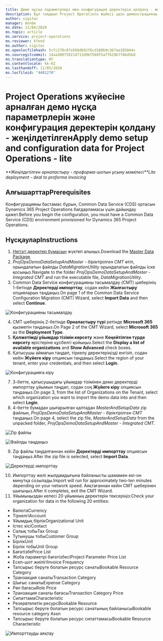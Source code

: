 ```yaml
---
title: Демо нұсқа параметрлері мен конфигурация деректерін қолдану - жеңілдетілген
description: Бұл тақырып Project Operations жүйесі үшін демонстрацияны және конфигурация деректерін қолдану туралы ақпарат береді.
author: sigitac
manager: Annbe
ms.date: 11/04/2020
ms.topic: article
ms.service: project-operations
ms.reviewer: kfend
ms.author: sigitac
ms.openlocfilehash: 5cfc270c07a568d692f6cd180b9c367ae185044c
ms.sourcegitcommit: 14aa380759214713d9bf560f5a7f619b7f4bd5b8
ms.translationtype: HT
ms.contentlocale: kk-KZ
ms.lasthandoff: 11/05/2020
ms.locfileid: "4401270"
---
```

# <a name="apply-demo-setup-and-configuration-data-for-project-operations---lite"></a><span data-ttu-id="359da-103">Project Operations жүйесіне арналған демо нұсқа параметрлерін және конфигурация деректерін қолдану - жеңілдетілген</span><span class="sxs-lookup"><span data-stu-id="359da-103">Apply demo setup and configuration data for Project Operations - lite</span></span> 

<span data-ttu-id="359da-104">_\*\*Жеңілдетілген орналастыру - проформа-шотын ұсыну мәмілесі_</span><span class="sxs-lookup"><span data-stu-id="359da-104">_\*\*Lite deployment - deal to proforma invoicing_</span></span>

## <a name="prerequisites"></a><span data-ttu-id="359da-105">Алғышарттар</span><span class="sxs-lookup"><span data-stu-id="359da-105">Prerequisites</span></span>

<span data-ttu-id="359da-106">Конфигурацияны бастамас бұрын, Common Data Service (CDS) ортасын Dynamics 365 Project Operations бағдарламасы үшін дайындау қажет.</span><span class="sxs-lookup"><span data-stu-id="359da-106">Before you begin the configuration, you must have a Common Data Service (CDS) environment provisioned for Dynamics 365 Project Operations.</span></span>


## <a name="instructions"></a><span data-ttu-id="359da-107">Нұсқаулар</span><span class="sxs-lookup"><span data-stu-id="359da-107">Instructions</span></span>

1. <span data-ttu-id="359da-108">[Негізгі деректер бумасын](https://download.microsoft.com/download/3/4/1/341bf279-a64f-4baa-af31-ce624859b518/ProjOpsSampleSetupData%20-%20CE%20only%20CMT.zip) жүктеп алыңыз.</span><span class="sxs-lookup"><span data-stu-id="359da-108">Download the [Master Data Package](https://download.microsoft.com/download/3/4/1/341bf279-a64f-4baa-af31-ce624859b518/ProjOpsSampleSetupData%20-%20CE%20only%20CMT.zip).</span></span> 
2. <span data-ttu-id="359da-109">*ProjOpsDemoDataSetupAndMaster - біріктірілген CMT* өтіп, орындалатын файлды *DataMigrationUtility* орындалатын файлды іске қосыңыз.</span><span class="sxs-lookup"><span data-stu-id="359da-109">Navigate to the folder *ProjOpsDemoDataSetupAndMaster - Integrated CMT* and run the executable file, *DataMigrationUtility*.</span></span>
3. <span data-ttu-id="359da-110">Common Data Service конфигурацияны тасымалдау (CMT) шеберінің 1-бетінде **Деректерді импорттау**, содан кейін **Жалғастыру** опцияларын таңдаңыз.</span><span class="sxs-lookup"><span data-stu-id="359da-110">On page 1 of the Common Data Service Configuration Migration (CMT) Wizard, select **Import Data** and then select **Continue**.</span></span>

![Конфигурацияны тасымалдау](./media/1ConfigurationMigration.png)

4. <span data-ttu-id="359da-112">CMT шеберінің 2-бетінде **Орналастыру түрі** ретінде **Microsoft 365** қызметін таңдаңыз.</span><span class="sxs-lookup"><span data-stu-id="359da-112">On Page 2 of the CMT Wizard, select **Microsoft 365** as the **Deployment Type**.</span></span>
5. <span data-ttu-id="359da-113">**Қолжетімді ұйымдар тізімін көрсету** және **Кеңейтілген түрде көрсету** өрістеріне құсбелгі қойыңыз.</span><span class="sxs-lookup"><span data-stu-id="359da-113">Select the **Display a list of available organizations** and **Show Advanced** check boxes.</span></span>
6. <span data-ttu-id="359da-114">Қатысушы аймағын таңдап, тіркелу деректеріңізді енгізіп, содан кейін **Жүйеге кіру** опциясын таңдаңыз.</span><span class="sxs-lookup"><span data-stu-id="359da-114">Select the region of your tenant, enter your credentials, and then select **Login**.</span></span>

![Конфигурацияға кіру](./media/2ConfigurationSignin.png)

7. <span data-ttu-id="359da-116">3-бетте, қатысушыдағы ұйымдар тізімінен демо деректерді импорттау ұйымын таңдап, содан соң **Жүйеге кіру** опциясын таңдаңыз.</span><span class="sxs-lookup"><span data-stu-id="359da-116">On page 3, from the list of Organizations on the Tenant, select which organization you want to import the demo data into and then select **Login**.</span></span>
8. <span data-ttu-id="359da-117">4-бетте бумадан шығарылған қалтадан *MasterAndSetupData* zip файлын, *ProjOpsDemoDataSetupAndMaster - біріктірілген CMT* таңдаңыз.</span><span class="sxs-lookup"><span data-stu-id="359da-117">On page 4, select the zip file, *MasterAndSetupData* from the unpacked folder, *ProjOpsDemoDataSetupAndMaster - Integrated CMT*.</span></span>

![Zip файлы](./media/3ZipFile.png)

![Файлды таңдаңыз](./media/4SelectAFile.png)

9. <span data-ttu-id="359da-120">Zip файлы таңдалғаннан кейін **Деректерді импорттау** опциясын таңдаңыз.</span><span class="sxs-lookup"><span data-stu-id="359da-120">After the zip file is selected, select **Import Data**.</span></span>

![Деректерді импорттау](./media/5ImportData.png)

10. <span data-ttu-id="359da-122">Импорттау желі жылдамдығына байланысты шамамен екі-он минутқа созылады.</span><span class="sxs-lookup"><span data-stu-id="359da-122">Import will run for approximately two-ten minutes depending on your network speed.</span></span> <span data-ttu-id="359da-123">Аяқтағаннан кейін CMT шеберінен шығыңыз.</span><span class="sxs-lookup"><span data-stu-id="359da-123">After it completes, exit the CMT Wizard.</span></span> 
11. <span data-ttu-id="359da-124">Ұйымыңыздан келесі 20 ұйымның деректерін тексеріңіз:</span><span class="sxs-lookup"><span data-stu-id="359da-124">Check your organization for data in the following 20 entities:</span></span>

-   <span data-ttu-id="359da-125">Валюта</span><span class="sxs-lookup"><span data-stu-id="359da-125">Currency</span></span>
-   <span data-ttu-id="359da-126">Тіркелгі</span><span class="sxs-lookup"><span data-stu-id="359da-126">Account</span></span>
-   <span data-ttu-id="359da-127">Ұйымдық бірлік</span><span class="sxs-lookup"><span data-stu-id="359da-127">Organizational Unit</span></span>
-   <span data-ttu-id="359da-128">Істес кісі</span><span class="sxs-lookup"><span data-stu-id="359da-128">Contact</span></span>
-   <span data-ttu-id="359da-129">Салық тобы</span><span class="sxs-lookup"><span data-stu-id="359da-129">Tax Group</span></span>
-   <span data-ttu-id="359da-130">Тұтынушы тобы</span><span class="sxs-lookup"><span data-stu-id="359da-130">Customer Group</span></span>
-   <span data-ttu-id="359da-131">Бірлік</span><span class="sxs-lookup"><span data-stu-id="359da-131">Unit</span></span>
-   <span data-ttu-id="359da-132">Бірлік тобы</span><span class="sxs-lookup"><span data-stu-id="359da-132">Unit Group</span></span>
-   <span data-ttu-id="359da-133">Бағатізбе</span><span class="sxs-lookup"><span data-stu-id="359da-133">Price List</span></span>
-   <span data-ttu-id="359da-134">Жоба параметрі бағатізбесі</span><span class="sxs-lookup"><span data-stu-id="359da-134">Project Parameter Price List</span></span> 
-   <span data-ttu-id="359da-135">Есеп-шот жиілігі</span><span class="sxs-lookup"><span data-stu-id="359da-135">Invoice Frequency</span></span>
-   <span data-ttu-id="359da-136">Тапсырыс беруге болатын ресурс санаты</span><span class="sxs-lookup"><span data-stu-id="359da-136">Bookable Resource Category</span></span>
-   <span data-ttu-id="359da-137">Транзакция санаты</span><span class="sxs-lookup"><span data-stu-id="359da-137">Transaction Category</span></span>
-   <span data-ttu-id="359da-138">Шығыс санаты</span><span class="sxs-lookup"><span data-stu-id="359da-138">Expense Category</span></span>
-   <span data-ttu-id="359da-139">Рөл бағасы</span><span class="sxs-lookup"><span data-stu-id="359da-139">Role Price</span></span>
-   <span data-ttu-id="359da-140">Транзакция санаты бағасы</span><span class="sxs-lookup"><span data-stu-id="359da-140">Transaction Category Price</span></span>
-   <span data-ttu-id="359da-141">Сипаттама</span><span class="sxs-lookup"><span data-stu-id="359da-141">Characteristic</span></span>
-   <span data-ttu-id="359da-142">Резервтелетін ресурс</span><span class="sxs-lookup"><span data-stu-id="359da-142">Bookable Resource</span></span>
-   <span data-ttu-id="359da-143">Тапсырыс беруге болатын ресурс санатының байланысы</span><span class="sxs-lookup"><span data-stu-id="359da-143">Bookable resource category Assn</span></span>
-   <span data-ttu-id="359da-144">Тапсырыс беруге болатын ресурс сипаттамасы</span><span class="sxs-lookup"><span data-stu-id="359da-144">Bookable Resource Characteristic</span></span>

![Импорттауды аяқтау](./media/6CompleteImport.png)
